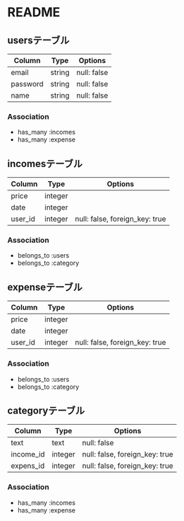 # README
## usersテーブル
|Column|Type|Options|
|------|----|-------|
|email|string|null: false|
|password|string|null: false|
|name|string|null: false|
### Association
- has_many :incomes
- has_many :expense

## incomesテーブル
|Column|Type|Options|
|------|----|-------|
|price|integer||
|date|integer||
|user_id|integer|null: false, foreign_key: true|
### Association
- belongs_to :users
- belongs_to :category

## expenseテーブル
|Column|Type|Options|
|------|----|-------|
|price|integer||
|date|integer||
|user_id|integer|null: false, foreign_key: true|
### Association
- belongs_to :users
- belongs_to :category


## categoryテーブル
|Column|Type|Options|
|------|----|-------|
|text|text|null: false|
|income_id|integer|null: false, foreign_key: true|
|expens_id|integer|null: false, foreign_key: true|
### Association
- has_many :incomes
- has_many :expense
